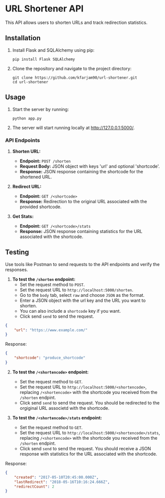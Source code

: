 # URL Shortener API

This API allows users to shorten URLs and track redirection statistics.

## Installation

1. Install Flask and SQLAlchemy using pip:

   ```
   pip install Flask SQLAlchemy
   ```
2. Clone the repository and navigate to the project directory:

   ```
   git clone https://github.com/kfarjam90/url-shortener.git
   cd url-shortener
   ```

## Usage

1. Start the server by running:

   ```
   python app.py
   ```
2. The server will start running locally at http://127.0.0.1:5000/.

### API Endpoints

1. **Shorten URL:**

   - **Endpoint:** `POST /shorten`
   - **Request Body:** JSON object with keys 'url' and optional 'shortcode'.
   - **Response:** JSON response containing the shortcode for the shortened URL.
2. **Redirect URL:**

   - **Endpoint:** `GET /<shortcode>`
   - **Response:** Redirection to the original URL associated with the provided shortcode.
3. **Get Stats:**

   - **Endpoint:** `GET /<shortcode>/stats`
   - **Response:** JSON response containing statistics for the URL associated with the shortcode.

## Testing

Use tools like Postman to send requests to the API endpoints and verify the responses.

1. **To test the `/shorten` endpoint:**
   - Set the request method to `POST`.
   - Set the request URL to `http://localhost:5000/shorten`.
   - Go to the `body` tab, select `raw` and choose `JSON` as the format.
   - Enter a JSON object with the url key and the URL you want to shorten.
   - You can also include a `shortcode` key if you want.
   - Click send `send` to send the request.

```json
{
    "url": "https://www.example.com/"
}
```

Response:

```json
{
    "shortcode": "produce_shortcode"
}
```

2. **To test the `/<shortencode>` endpoint:**

   - Set the request method to `GET`.
   - Set the request URL to `http://localhost:5000/<shortencode>`, replacing `/<shortencode>` with the shortcode you received from the `/shorten`          endpint.
   - Click send `send` to send the request. You should be redirected to the orgiginal URL associetd with the shortcode.
3. **To test the `/<shortencode>/stats` endpoint:**

   - Set the request method to `GET`.
   - Set the request URL to `http://localhost:5000/<shortencode>/stats`, replacing `/<shortencode>` with the shortcode you received from the `/shorten`          endpint.
   - Click send `send` to send the request. You should receive a JSON response with statistics for the URL associated with the shortcode.

Response:

```json
{
    "created": "2017-05-10T20:45:00.000Z",
    "lastRedirect": "2018-05-16T10:16:24.666Z",
    "redirectCount": 2
}
```
